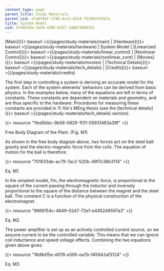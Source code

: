 ```yaml
---
content_type: page
parent_title: Study Materials
parent_uid: a7a8f9ef-1f9b-6ce1-6418-f519b9fd5b7a
title: System Model
uid: 57dd520a-3a29-4286-6357-2d8872899351
---
```


[Main]({{< baseurl >}}/pages/study-materials/main) | [Hardware]({{< baseurl >}}/pages/study-materials/hardware) | System Model | [Linearized Control]({{< baseurl >}}/pages/study-materials/linear_control) | [Nonlinear Control]({{< baseurl >}}/pages/study-materials/nonlinear_cont) | [Movies]({{< baseurl >}}/pages/study-materials/movies) | [Technical Details]({{< baseurl >}}/pages/study-materials/tech_details) | [Credits]({{< baseurl >}}/pages/study-materials/credits)

The first step in controlling a system is deriving an accurate model for the system. Each of the system elements' behaviors can be derived from basic physics. In the examples below, many of the equations are left in terms of constants. These constants are dependent on materials and geometry, and are thus specific to the hardware. Procedures for measuring these constants are provided in Yi Xie's MEng thesis (see the [technical details]({{< baseurl >}}/pages/study-materials/tech_details) section).

{{< resource "1fed5bbc-9b58-0829-1f31-05931483a39f" >}}

Free Body Diagram of the Plant. (Fig. M1)

As shown in the free body diagram above, two forces act on the steel ball: gravity and the electro-magnetic force from the coils. The equation of motion for the ball is therefore:

{{< resource "701633de-ac79-7ac2-520b-49f7c38b3114" >}}

Eq. M1.

In the simplest model, Fm, the electromagnetic force, is proportional to the square of the current passing through the inductor and inversely proportional to the square of the distance between the magnet and the steel ball. The constant C is a function of the physical construction of the electromagnet.

{{< resource "9669154c-4649-0247-72e1-e445249597a3" >}}

Eq. M2.

The power amplifier is set up as an actively controlled current source, so we assume current to be the controlled variable. This means that we can ignore coil inductance and speed voltage effects. Combining the two equations given above gives:

{{< resource "18d8d15e-d078-e595-ea7b-f45942af3124" >}}

Eq. M3.